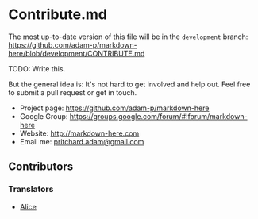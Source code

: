 # Contribute.md

The most up-to-date version of this file will be in the `development` branch: https://github.com/adam-p/markdown-here/blob/development/CONTRIBUTE.md

TODO: Write this.

But the general idea is: It's not hard to get involved and help out. Feel free to submit a pull request or get in touch.

* Project page: https://github.com/adam-p/markdown-here
* Google Group: https://groups.google.com/forum/#!forum/markdown-here
* Website: http://markdown-here.com
* Email me: pritchard.adam@gmail.com


## Contributors

### Translators

* [Alice](https://github.com/lambdalice)
